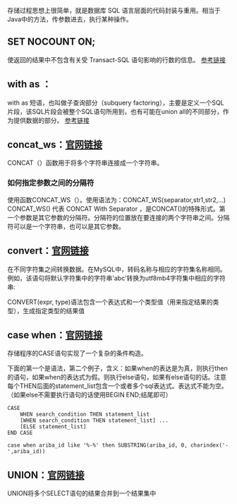 存储过程思想上很简单，就是数据库 SQL 语言层面的代码封装与重用。相当于Java中的方法，传参数进去，执行某种操作。

## SET NOCOUNT ON;  

使返回的结果中不包含有关受 Transact-SQL 语句影响的行数的信息。  [参考链接](https://www.cnblogs.com/lmfeng/archive/2011/10/12/2208821.html)



## with as ：

with as 短语，也叫做子查询部分（subquery factoring），主要是定义一个SQL片段，该SQL片段会被整个SQL语句所用到，也有可能在union all的不同部分，作为提供数据的部分。 [参考链接](https://www.cnblogs.com/xmliu/p/7085644.html)



## concat_ws：[官网链接](https://dev.mysql.com/doc/refman/8.0/en/string-functions.html#function_concat-ws)

CONCAT（）函数用于将多个字符串连接成一个字符串。

### 如何指定参数之间的分隔符

使用函数CONCAT_WS（）。使用语法为：CONCAT_WS(separator,str1,str2,…)
CONCAT_WS() 代表 CONCAT With Separator ，是CONCAT()的特殊形式。第一个参数是其它参数的分隔符。分隔符的位置放在要连接的两个字符串之间。分隔符可以是一个字符串，也可以是其它参数。



## convert：[官网链接](https://dev.mysql.com/doc/refman/8.0/en/cast-functions.html#function_convert)

在不同字符集之间转换数据。在MySQL中，转码名称与相应的字符集名称相同。例如，该语句将默认字符集中的字符串'abc'转换为utf8mb4字符集中相应的字符串:

CONVERT(expr, type)语法包含一个表达式和一个类型值（用来指定结果的类型），生成指定类型的结果值

## case when：[官网链接](https://dev.mysql.com/doc/refman/8.0/en/case.html)

存储程序的CASE语句实现了一个复杂的条件构造。

下面的第一个是语法，第二个例子，含义：如果when的表达是为真，则执行then的语句，如果when的表达式为假。则执行else语句，如果有else语句的话。注意每个THEN后面的statement_list包含一个或者多个sql表达式。表达式不能为空。（如果else不需要执行语句的话使用BEGIN        END;结尾即可）

```
CASE
    WHEN search_condition THEN statement_list
    [WHEN search_condition THEN statement_list] ...
    [ELSE statement_list]
END CASE
```

```
case when ariba_id like '%-%' then SUBSTRING(ariba_id, 0, charindex('-',ariba_id))
```



## UNION：[官网链接](https://dev.mysql.com/doc/refman/8.0/en/union.html)

UNION将多个SELECT语句的结果合并到一个结果集中